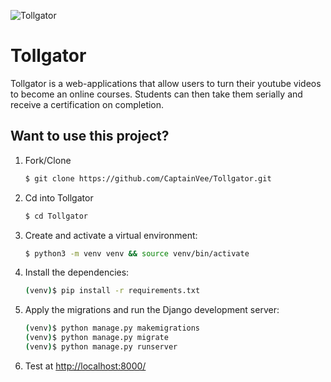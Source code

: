 ![Tollgator](https://socialify.git.ci/captainvee/Tollgator/image?description=1&descriptionEditable=Turn%20your%20youtube%20playlist%20into%20an%20online%20course&font=Source%20Code%20Pro&language=1&pattern=Brick%20Wall&theme=Dark)

# Tollgator

Tollgator is a web-applications that allow users to turn their youtube videos to become an online courses. Students can then take them serially and receive a certification on completion.

## Want to use this project?

1. Fork/Clone

   ```sh
   $ git clone https://github.com/CaptainVee/Tollgator.git
   ```

1. Cd into Tollgator
   ```sh
   $ cd Tollgator
   ```
1. Create and activate a virtual environment:

   ```sh
   $ python3 -m venv venv && source venv/bin/activate
   ```

1. Install the dependencies:

   ```sh
   (venv)$ pip install -r requirements.txt
   ```

1. Apply the migrations and run the Django development server:

   ```sh
   (venv)$ python manage.py makemigrations
   (venv)$ python manage.py migrate
   (venv)$ python manage.py runserver
   ```

1. Test at [http://localhost:8000/](http://localhost:8000/)
